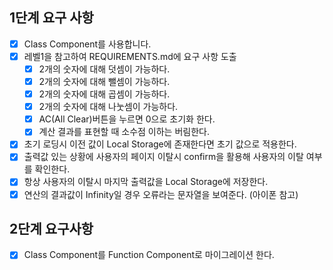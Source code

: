 ## 1단계 요구 사항

- [x] Class Component를 사용합니다.
- [x] 레벨1을 참고하여 REQUIREMENTS.md에 요구 사항 도출
  - [x] 2개의 숫자에 대해 덧셈이 가능하다.
  - [x] 2개의 숫자에 대해 뺄셈이 가능하다.
  - [x] 2개의 숫자에 대해 곱셈이 가능하다.
  - [x] 2개의 숫자에 대해 나눗셈이 가능하다.
  - [x] AC(All Clear)버튼을 누르면 0으로 초기화 한다.
  - [x] 계산 결과를 표현할 때 소수점 이하는 버림한다.
- [x] 초기 로딩시 이전 값이 Local Storage에 존재한다면 초기 값으로 적용한다.
- [x] 출력값 있는 상황에 사용자의 페이지 이탈시 confirm을 활용해 사용자의 이탈 여부를 확인한다.
- [x] 항상 사용자의 이탈시 마지막 출력값을 Local Storage에 저장한다.
- [x] 연산의 결과값이 Infinity일 경우 오류라는 문자열을 보여준다. (아이폰 참고)

## 2단계 요구사항

- [x] Class Component를 Function Component로 마이그레이션 한다.
